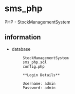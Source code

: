 # sms_php
PHP - StockManagementSystem

## information

- database
       
           StockManagementSystem
           sms_php.sql
           config.php
           
           **Login Details**
           
           Username: admin
           Password: admin
           
